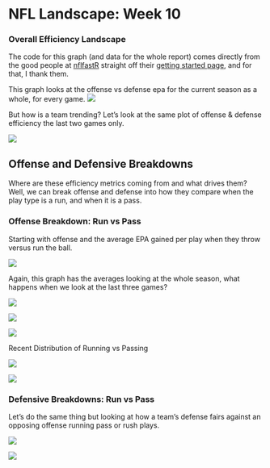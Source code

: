 
# NFL Landscape: Week 10

### Overall Efficiency Landscape

The code for this graph (and data for the whole report) comes directly
from the good people at [nflfastR](https://www.nflfastr.com/index.html)
straight off their [getting started
page](https://www.nflfastr.com/articles/nflfastR.html#example-5-plot-offensive-and-defensive-epa-per-play-for-a-given-season),
and for that, I thank them.

This graph looks at the offense vs defense epa for the current season as
a whole, for every game.
![](NFL-Report_files/figure-gfm/season-efficiency-1.png)<!-- -->

But how is a team trending? Let’s look at the same plot of offense &
defense efficiency the last two games only.

![](NFL-Report_files/figure-gfm/recent-efficiency-1.png)<!-- -->

## Offense and Defensive Breakdowns

Where are these efficiency metrics coming from and what drives them?
Well, we can break offense and defense into how they compare when the
play type is a run, and when it is a pass.

### Offense Breakdown: Run vs Pass

Starting with offense and the average EPA gained per play when they
throw versus run the ball.

![](NFL-Report_files/figure-gfm/offense-efficiency-1.png)<!-- -->

Again, this graph has the averages looking at the whole season, what
happens when we look at the last three games?

![](NFL-Report_files/figure-gfm/offense-efficiency-recently-1.png)<!-- -->

![](NFL-Report_files/figure-gfm/offense-frequency-1.png)<!-- -->

![](NFL-Report_files/figure-gfm/unnamed-chunk-1-1.png)<!-- -->

Recent Distribution of Running vs Passing

![](NFL-Report_files/figure-gfm/offense-frequency-recent-1.png)<!-- -->

![](NFL-Report_files/figure-gfm/offense-frequency-scatter-recent-1.png)<!-- -->

### Defensive Breakdowns: Run vs Pass

Let’s do the same thing but looking at how a team’s defense fairs
against an opposing offense running pass or rush plays.

![](NFL-Report_files/figure-gfm/defensive-efficiency-1.png)<!-- -->

![](NFL-Report_files/figure-gfm/defensive-efficiency-recent-1.png)<!-- -->

